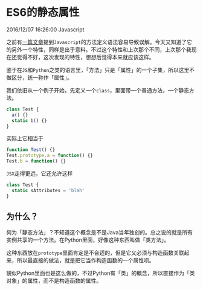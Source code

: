 # ES6的静态属性
2016/12/07 16:26:00
Javascript


之前有[一篇文章][prev]提到`Javascript`的方法定义语法容易导致误解。今天又知道了它的另外一个特性，同样是出乎意料。不过这个特性和上次那个不同，上次那个我现在还觉得不好，这次发现的特性，想想后觉得本来就应该这样。

鉴于在`JS`和`Python`之类的语言里，「方法」只是「属性」的一个子集，所以这里不做区分，统一称作「属性」。

我们依旧从一个例子开始，先定义一个`class`，里面带一个普通方法，一个静态方法。

```js
class Test {
  a() {}
  static b() {}
}
```

实际上它相当于

```js
function Test() {}
Test.prototype.a = function() {}
Test.b = function() {}
```

`JSX`走得更远，它还允许这样

```js
class Test {
  static sAttributes = 'blah'
}
```


## 为什么？

何为「静态方法」？不知道这个概念是不是Java当年独创的。总之说的就是所有实例共享的一个方法。在Python里面，好像这种东西叫做「类方法」。

这种东西放在`prototype`里面肯定是不合适的，但是它又必须与构造函数关联起来，所以最直接的做法，就是把它当作构造函数的一个属性呗。

貌似Python里面也是这么做的，不过Python有「类」的概念，所以直接作为「类对象」的属性，而不是构造函数的属性。


[prev]: /articles/WeirdMethodDefinition.html
